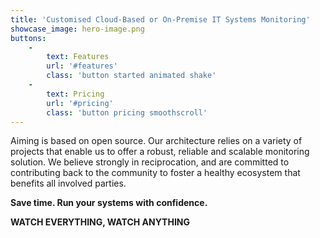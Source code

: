 ```yaml
---
title: 'Customised Cloud-Based or On-Premise IT Systems Monitoring'
showcase_image: hero-image.png
buttons:
    -
        text: Features
        url: '#features'
        class: 'button started animated shake'
    -
        text: Pricing
        url: '#pricing'
        class: 'button pricing smoothscroll'
---
```


Aiming is based on open source. Our architecture relies on a variety of projects that enable us to offer a robust, reliable and scalable monitoring solution. We believe strongly in reciprocation, and are committed to contributing back to the community to foster a healthy ecosystem that benefits all involved parties.

**Save time. Run your systems with confidence.**

**WATCH EVERYTHING, WATCH ANYTHING**
